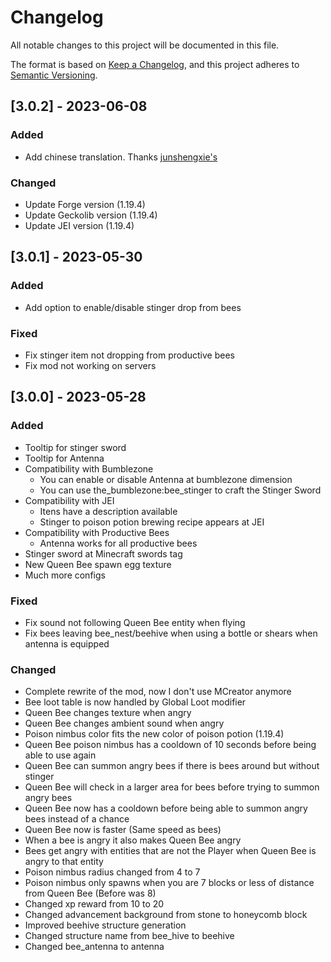 # Changelog

All notable changes to this project will be documented in this file.

The format is based on [Keep a Changelog](https://keepachangelog.com/en/1.0.0/),
and this project adheres to [Semantic Versioning](https://semver.org/spec/v2.0.0.html).

## [3.0.2] - 2023-06-08

### Added

- Add chinese translation. Thanks [junshengxie's](https://legacy.curseforge.com/members/junshengxie/projects)

### Changed

- Update Forge version (1.19.4)
- Update Geckolib version (1.19.4)
- Update JEI version (1.19.4)

## [3.0.1] - 2023-05-30

### Added

- Add option to enable/disable stinger drop from bees 

### Fixed

- Fix stinger item not dropping from productive bees
- Fix mod not working on servers


## [3.0.0] - 2023-05-28

### Added

- Tooltip for stinger sword
- Tooltip for Antenna
- Compatibility with Bumblezone
	- You can enable or disable Antenna at bumblezone dimension
	- You can use the_bumblezone:bee_stinger to craft the Stinger Sword
- Compatibility with JEI
	- Itens have a description available
	- Stinger to poison potion brewing recipe appears at JEI
- Compatibility with Productive Bees
	- Antenna works for all productive bees
- Stinger sword at Minecraft swords tag
- New Queen Bee spawn egg texture
- Much more configs

### Fixed 

- Fix sound not following Queen Bee entity when flying
- Fix bees leaving bee_nest/beehive when using a bottle or shears when antenna is equipped

### Changed

- Complete rewrite of the mod, now I don't use MCreator anymore
- Bee loot table is now handled by Global Loot modifier
- Queen Bee changes texture when angry
- Queen Bee changes ambient sound when angry
- Poison nimbus color fits the new color of poison potion (1.19.4)
- Queen Bee poison nimbus has a cooldown of 10 seconds before being able to use again
- Queen Bee can summon angry bees if there is bees around but without stinger
- Queen Bee will check in a larger area for bees before trying to summon angry bees
- Queen Bee now has a cooldown before being able to summon angry bees instead of a chance
- Queen Bee now is faster (Same speed as bees)
- When a bee is angry it also makes Queen Bee angry
- Bees get angry with entities that are not the Player when Queen Bee is angry to that entity
- Poison nimbus radius changed from 4 to 7
- Poison nimbus only spawns when you are 7 blocks or less of distance from Queen Bee (Before was 8)
- Changed xp reward from 10 to 20
- Changed advancement background from stone to honeycomb block
- Improved beehive structure generation
- Changed structure name from bee_hive to beehive
- Changed bee_antenna to antenna

